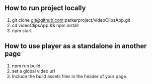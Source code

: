 ## How to run project locally
1. git clone git@github.com:parkerproject/videoClipsApp.git
2. cd videoClipsApp && npm install
3. npm start

## How to use player as a standalone in another page
1. npm run build
2. set a global video url <script>window.VIDEO_URL = {video_url}</script>
3. Include the build assets files in the header of your page.

